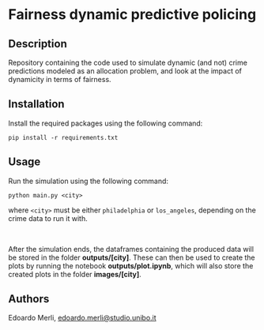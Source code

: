 # Fairness dynamic predictive policing

## Description
Repository containing the code used to simulate dynamic (and not) crime predictions modeled as an allocation problem, and look at the impact of dynamicity in terms of fairness.

## Installation
Install the required packages using the following command:

```
pip install -r requirements.txt
```

## Usage
Run the simulation using the following command:

```
python main.py <city>
```

where ```<city>``` must be either ```philadelphia``` or ```los_angeles```, depending on the crime data to run it with.

<br/>

After the simulation ends, the dataframes containing the produced data will be stored in the folder **outputs/[city]**.
These can then be used to create the plots by running the notebook **outputs/plot.ipynb**, which will also store the created plots in the folder **images/[city]**.

## Authors 
Edoardo Merli, edoardo.merli@studio.unibo.it
